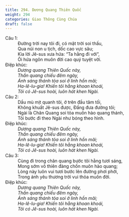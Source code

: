 ```yaml
---
title: 294. Dương Quang Thiên Quốc
weight: 294
categories: Giao Thông Cùng Chúa
draft: false
---
```

<dl><dt>Câu 1:</dt><dd data-verse="1">Đường trời nay tôi đi, có mặt trời soi thấu, <br/>Qua núi non u tịch, dốc cao vực sâu; <br/>Kìa lời Jê-sus xưa hứa: “Ta hằng đi với”, <br/>Ôi hứa ngôn muôn đời cao quý tuyệt vời. </dd><dt>Điệp khúc:</dt><dd data-chorus="1"><em>Dương quang Thiên Quốc này, <br/>Thần quang chiếu đêm ngày, <br/>Ánh sáng thánh tỏa soi ở linh hồn mãi; <br/>Ha-lê-lu-gia! Khiến tôi hằng khoan khoái, <br/>Tôi có Jê-sus hoài, luôn hát khen Ngài. </em></dd><dt>Câu 2:</dt><dd data-verse="2">Dầu mù mịt quanh tôi, ở trên đầu tăm tối, <br/>Không khuất Jê-sus được, Đấng đưa đường tôi; <br/>Ngài là Chân Quang soi tỏa muôn hào quang thánh, <br/>Tôi bước đi theo Ngài như bóng theo hình. </dd><dt>Điệp khúc:</dt><dd data-chorus="1"><em>Dương quang Thiên Quốc này, <br/>Thần quang chiếu đêm ngày, <br/>Ánh sáng thánh tỏa soi ở linh hồn mãi; <br/>Ha-lê-lu-gia! Khiến tôi hằng khoan khoái, <br/>Tôi có Jê-sus hoài, luôn hát khen Ngài. </em></dd><dt>Câu 3:</dt><dd data-verse="3">Cùng đi trong chân quang bước tôi hằng tươi sáng, <br/>Mong sớm vô thiên đàng chốn muôn hào quang; <br/>Lòng này luôn vui tươi bước lên đường phơi phới, <br/>Trong ánh yêu thương trời vui thỏa muôn đời. </dd><dt>Điệp khúc:</dt><dd data-chorus="1"><em>Dương quang Thiên Quốc này, <br/>Thần quang chiếu đêm ngày, <br/>Ánh sáng thánh tỏa soi ở linh hồn mãi; <br/>Ha-lê-lu-gia! Khiến tôi hằng khoan khoái, <br/>Tôi có Jê-sus hoài, luôn hát khen Ngài. </em></dd></dl>